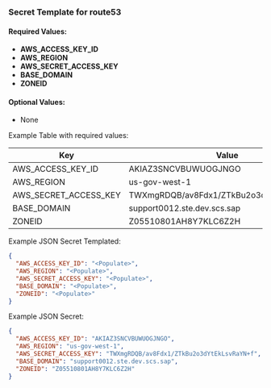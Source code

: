 ### Secret Template for route53

#### Required Values:
- **AWS_ACCESS_KEY_ID**
- **AWS_REGION**
- **AWS_SECRET_ACCESS_KEY**
- **BASE_DOMAIN**
- **ZONEID**

#### Optional Values:
- None

Example Table with required values:

| Key                     | Value                                 |
|-------------------------|---------------------------------------|
| AWS_ACCESS_KEY_ID       | AKIAZ3SNCVBUWUOGJNGO                  |
| AWS_REGION              | us-gov-west-1                         |
| AWS_SECRET_ACCESS_KEY  | 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 |
| BASE_DOMAIN             | support0012.ste.dev.scs.sap           |
| ZONEID                  | Z05510801AH8Y7KLC6Z2H                |

Example JSON Secret Templated:

```json
{
  "AWS_ACCESS_KEY_ID": "<Populate>",
  "AWS_REGION": "<Populate>",
  "AWS_SECRET_ACCESS_KEY": "<Populate>",
  "BASE_DOMAIN": "<Populate>",
  "ZONEID": "<Populate>"
}
```

Example JSON Secret:

```json
{
  "AWS_ACCESS_KEY_ID": "AKIAZ3SNCVBUWUOGJNGO",
  "AWS_REGION": "us-gov-west-1",
  "AWS_SECRET_ACCESS_KEY": "TWXmgRDQB/av8Fdx1/ZTkBu2o3dYtEkLsvRaYN+f",
  "BASE_DOMAIN": "support0012.ste.dev.scs.sap",
  "ZONEID": "Z05510801AH8Y7KLC6Z2H"
}
```





